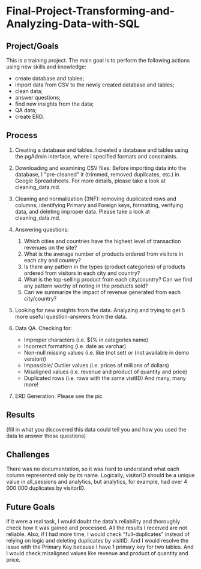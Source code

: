 # Final-Project-Transforming-and-Analyzing-Data-with-SQL

## Project/Goals
This is a training project. The main goal is to perform the following actions using new skills and knowledge:
  - create database and tables;
  - import data from CSV to the newly created database and tables;
  - clean data;
  - answer questions;
  - find new insights from the data;
  - QA data;
  - create ERD.


## Process
  1. Creating a database and tables. I created a database and tables using the pgAdmin interface, where I specified formats and constraints. 
  2. Downloading and examining CSV files: Before importing data into the database, I "pre-cleaned" it (trimmed, removed duplicates, etc.) in Google Spreadsheets. For more details, please take a look at cleaning_data.md.
  3. Cleaning and normalization (3NF): removing duplicated rows and columns, identifying Primary and Foreign keys, formatting, verifying data, and deleting improper data. Please take a look at cleaning_data.md.
  4. Answering questions:
     
     1) Which cities and countries have the highest level of transaction revenues on the site?
     3) What is the average number of products ordered from visitors in each city and country?
     4) Is there any pattern in the types (product categories) of products ordered from visitors in each city and country?
     5) What is the top-selling product from each city/country? Can we find any pattern worthy of noting in the products sold?
     6) Can we summarize the impact of revenue generated from each city/country?

  5. Looking for new insights from the data. Analyzing and trying to get 5 more useful question-answers from the data.
  6. Data QA. Checking for:
       - Improper characters (i.e. ${% in categories name)
       - Incorrect formatting (i.e. date as varchar)
       - Non-null missing values (i.e. like (not set) or (not available in demo version))
       - Impossible/ Outlier values (i.e. prices of millions of dollars)
       - Misaligned values (i.e. revenue and product of quantity and price)
       - Duplicated rows (i.e. rows with the same visitID)
And many, many more!
  7. ERD Generation. Please see the pic
## Results
(fill in what you discovered this data could tell you and how you used the data to answer those questions)

## Challenges 
There was no documentation, so it was hard to understand what each column represented only by its name. Logically, visitorID should be a unique value in all_sessions and analytics, but analytics, for example, had over 4 000 000 duplicates by visitorID. 
 
## Future Goals
If it were a real task, I would doubt the data's reliability and thoroughly check how it was gained and processed. All the results I received are not reliable. Also, if I had more time, I would check "full-duplicates" instead of relying on logic and deleting duplicates by visitID. And I would resolve the issue with the Primary Key because I have 1 primary key for two tables.
And I would check misaligned values like revenue and product of quantity and price.

